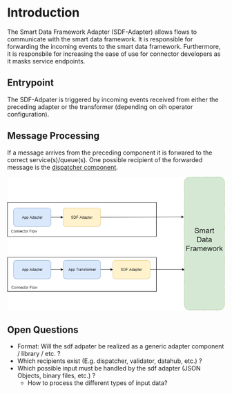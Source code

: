 # Introduction

The Smart Data Framework Adapter (SDF-Adapter) allows flows to communicate with the smart data framework. It is responsible for forwarding the incoming events to the smart data framework. Furthermore, it is responsbile for increasing the ease of use for connector developers as it masks service endpoints.

## Entrypoint

The SDF-Adpater is triggered by incoming events received from either the preceding adapter or the transformer (depending on oih operator configuration).

## Message Processing

If a message arrives from the preceding component it is forwared to the correct service(s)/queue(s). One possible recipient of the forwarded message is the [dispatcher component](component-dispatcher.md).

![sdfAdapter](assets/sdfAdapter.png)

## Open Questions

- Format: Will the sdf adpater be realized as a generic adapter component / library / etc. ?
- Which recipients exist (E.g. dispatcher, validator, datahub, etc.) ?
- Which possible input must be handled by the sdf adapter (JSON Objects, binary files, etc.) ?
  - How to process the different types of input data?
